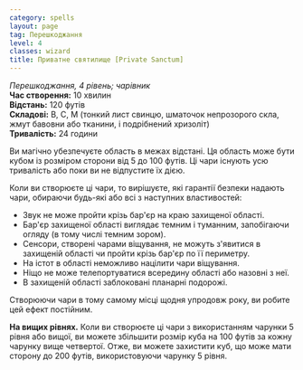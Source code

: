 ```yaml
---
category: spells
layout: page
tag: Перешкоджання
level: 4
classes: wizard
title: Приватне святилище [Private Sanctum]
---
```


_Перешкоджання, 4 рівень; чарівник_   
**Час створення:** 10 хвилин   
**Відстань:** 120 футів    
**Складові:** В, С, М (тонкий лист свинцю, шматочок непрозорого скла, жмут бавовни або тканини, і подрібнений хризоліт)   
**Тривалість:** 24 години    

Ви магічно убезпечуєте область в межах відстані. Ця область може бути кубом із розміром сторони від 5 до 100 футів. Ці чари існують усю тривалість або поки ви не відпустите їх дією.    

Коли ви створюєте ці чари, то вирішуєте, які гарантії безпеки надають чари, обираючи будь-які або всі з наступних властивостей:
* Звук не може пройти крізь бар'єр на краю захищеної області.
* Бар'єр захищеної області виглядає темним і туманним, запобігаючи огляду (в тому числі темним зором).
* Сенсори, створені чарами віщування, не можуть з'явитися в захищеній області чи пройти крізь бар'єр по її периметру.
* На істот в області неможливо націлити чари віщування.
* Ніщо не може телепортуватися всередину області або назовні з неї.
* В захищеній області заблоковані планарні подорожі.    

Створюючи чари в тому самому місці щодня упродовж року, ви робите цей ефект постійним.   

**На вищих рівнях.** Коли ви створюєте ці чари з використанням чарунки 5 рівня або вищої, ви можете збільшити розмір куба на 100 футів за кожну чарунку вище четвертої. Отже, ви можете захистити куб, що може мати сторону до 200 футів, використовуючи чарунку 5 рівня. 
